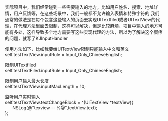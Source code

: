 
实际项目中，我们经常碰到一些需要输入的地方，比如用户姓名、搜索、地址详情，用户反馈等，在这些场景中，我们一般都不允许输入表情和特殊字符的
我们通常的做法是在每个包含这些输入的页面去实现UITextfiled或者UITextView的代理，在代理方法里面去限制，这样可以解决，但是比较麻烦，项目中输入的地方可能有多处，这样导致多个地方需要写这些实现代理的方法，所以为了解决这个蛋疼的问题，就写了KJInputHandler

使用方法如下，比如我要给UITextView限制只能输入中文和英文\
self.testTextView.inputRule = Input_Only_ChineseEnglish;

限制UITextfiled\
self.testTextFiled.inputRule = Input_Only_ChineseEnglish;

限制用户输入最大长度\
self.testTextView.inputMaxLength = 10;

监听用户实时输入\
self.testTextView.textChangeBlock = ^(UITextView *textView){\
        NSLog(@"texview -- %@",textView.text);\
};
    
